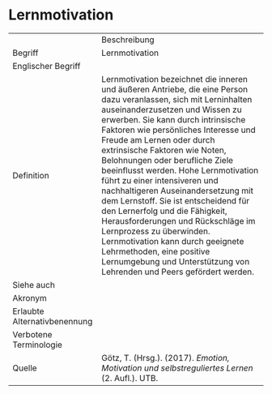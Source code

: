 # Lernmotivation

<link-summary rel="summary"/>
<card-summary rel="summary"/>
<web-summary rel="summary"/>


<table>
    <tr>
        <td></td>
        <td>Beschreibung</td>
    </tr>
    <tr>
        <td>Begriff</td>
        <td>Lernmotivation</td>
    </tr>
    <tr>
        <td>Englischer Begriff</td>
        <td></td>
    </tr>
    <tr>
        <td>Definition</td>
        <td id="summary">
            Lernmotivation bezeichnet die inneren und äußeren Antriebe, die eine Person dazu veranlassen, 
            sich mit Lerninhalten auseinanderzusetzen und Wissen zu erwerben. 
            Sie kann durch intrinsische Faktoren wie persönliches Interesse und Freude am Lernen oder 
            durch extrinsische Faktoren wie Noten, Belohnungen oder berufliche Ziele beeinflusst werden. 
            Hohe Lernmotivation führt zu einer intensiveren und nachhaltigeren Auseinandersetzung mit dem Lernstoff. 
            Sie ist entscheidend für den Lernerfolg und die Fähigkeit, Herausforderungen und Rückschläge im Lernprozess zu überwinden. 
            Lernmotivation kann durch geeignete Lehrmethoden, eine positive Lernumgebung und Unterstützung von Lehrenden und Peers gefördert werden.
        </td>
    </tr>  
    <tr>
        <td>Siehe auch</td>
        <td></td>
    </tr>
    <tr>
        <td>Akronym</td>
        <td></td>
    </tr>
   <tr>
        <td>Erlaubte Alternativbenennung</td>
        <td></td>
    </tr>
   <tr>
        <td>Verbotene Terminologie</td>
        <td></td>
    </tr>
   <tr>
        <td>Quelle</td>
        <td>Götz, T. (Hrsg.). (2017). <i>Emotion, Motivation und selbstreguliertes Lernen</i> (2. Aufl.). UTB.</td>
    </tr>
</table>